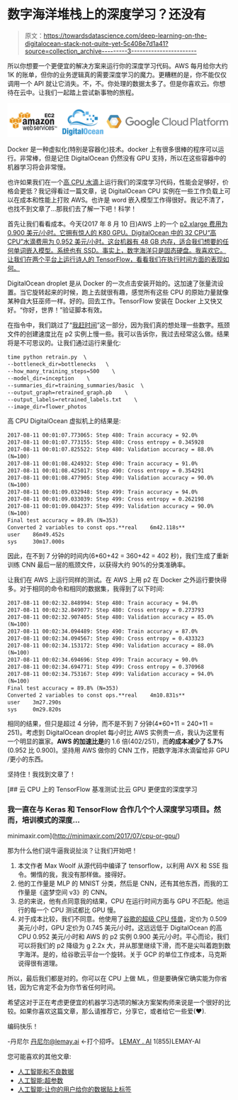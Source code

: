 # 数字海洋堆栈上的深度学习？还没有

> 原文：<https://towardsdatascience.com/deep-learning-on-the-digitalocean-stack-not-quite-yet-5c408e7d1a41?source=collection_archive---------3----------------------->

所以你想要一个更便宜的解决方案来运行你的深度学习代码。AWS 每月给你大约 1K 的账单，但你的业务逻辑真的需要深度学习的魔力。更糟糕的是，你不能仅仅调用一个 API 就让它消失。不，不。你处理的数据太多了。但是你喜欢云。你想待在云中。让我们一起踏上尝试新事物的旅程。

![](img/cfd8256dbf1eff8c93c7d9cda8c52ac5.png)

Docker 是一种虚拟化(特别是容器化)技术。docker 上有很多很棒的程序可以运行。非常棒，但是记住 DigitalOcean 仍然没有 GPU 支持，所以在这些容器中的机器学习将会非常慢。

也许如果我们在一个[高 CPU 水滴](https://www.digitalocean.com/products/compute/high-cpu/)上运行我们的深度学习代码，性能会足够好，价格会更低？我记得看过一篇文章，说 DigitalOcean CPU 实例在一些工作负载上可以在成本和性能上打败 AWS。也许是 word 嵌入模型工作得很好。我记不清了，也找不到文章了…那我们去了解一下吧！科学！

首先让我们看看成本。今天(2017 年 8 月 10 日)AWS 上的一个 [p2.xlarge 费用为 0.900 美元/小时。它拥有惊人的 K80 GPU。DigitalOcean 中的 32 CPU“高 CPU”水滴费用为 0.952 美元/小时。这台机器有 48 GB 内存，适合我们想要的任何单词嵌入模型。系统也有 SSD。事实上，数字海洋只是固态硬盘。我喜欢它。让我们在两个平台上运行诗人的 TensorFlow，看看我们在执行时间方面的表现如何。](https://aws.amazon.com/ec2/instance-types/p2/)

DigitalOcean droplet 是从 Docker 的一次点击安装开始的。这加速了张量流设置。当它旋转起来的时候，跑上去就很有趣，感觉所有这些 CPU 的原始力量就像某种自大狂巫师一样。好的。回去工作。TensorFlow 安装在 Docker 上又快又好。“你好，世界！”验证脚本有效。

在指令中，我们跳过了“[我赶时间](https://codelabs.developers.google.com/codelabs/tensorflow-for-poets/#4)”这一部分，因为我们真的想处理一些数字。瓶颈文件的创建速度比在 p2 实例上慢一些。我可以告诉你，我过去经常这么做。结果将是不可思议的。让我们通过运行来量化:

```
time python retrain.py  \   
--bottleneck_dir=bottlenecks   \ 
--how_many_training_steps=500    \
--model_dir=inception    \
--summaries_dir=training_summaries/basic  \  
--output_graph=retrained_graph.pb    \
--output_labels=retrained_labels.txt    \
--image_dir=flower_photos
```

高 CPU DigitalOcean 虚拟机上的结果是:

```
2017-08-11 00:01:07.773065: Step 480: Train accuracy = 92.0%
2017-08-11 00:01:07.773155: Step 480: Cross entropy = 0.345928
2017-08-11 00:01:07.825522: Step 480: Validation accuracy = 88.0% (N=100)
2017-08-11 00:01:08.424932: Step 490: Train accuracy = 91.0%
2017-08-11 00:01:08.425017: Step 490: Cross entropy = 0.354291
2017-08-11 00:01:08.477905: Step 490: Validation accuracy = 90.0% (N=100)
2017-08-11 00:01:09.032948: Step 499: Train accuracy = 94.0%
2017-08-11 00:01:09.033039: Step 499: Cross entropy = 0.262198
2017-08-11 00:01:09.084237: Step 499: Validation accuracy = 90.0% (N=100)
Final test accuracy = 89.8% (N=353)
Converted 2 variables to const ops.**real    6m42.118s**
user    86m49.452s
sys     30m17.000s
```

因此，在不到 7 分钟的时间内(6*60+42 = 360+42 = 402 秒)，我们生成了重新训练 CNN 最后一层的瓶颈文件，以获得大约 90%的分类准确率。

让我们在 AWS 上运行同样的测试。在 AWS 上用 p2 在 Docker 之外运行要快得多。对于相同的命令和相同的数据集，我得到了以下时间:

```
2017-08-11 00:02:32.848994: Step 480: Train accuracy = 94.0%
2017-08-11 00:02:32.849077: Step 480: Cross entropy = 0.273793
2017-08-11 00:02:32.907405: Step 480: Validation accuracy = 85.0% (N=100)
2017-08-11 00:02:34.094489: Step 490: Train accuracy = 87.0%
2017-08-11 00:02:34.094567: Step 490: Cross entropy = 0.433323
2017-08-11 00:02:34.153172: Step 490: Validation accuracy = 88.0% (N=100)
2017-08-11 00:02:34.694696: Step 499: Train accuracy = 90.0%
2017-08-11 00:02:34.694771: Step 499: Cross entropy = 0.370968
2017-08-11 00:02:34.753167: Step 499: Validation accuracy = 94.0% (N=100)
Final test accuracy = 89.8% (N=353)
Converted 2 variables to const ops.**real    4m10.831s**
user    3m27.290s
sys     0m29.820s
```

相同的结果，但只是超过 4 分钟，而不是不到 7 分钟(4*60+11 = 240+11 = 251)。考虑到 DigitalOcean droplet 每小时比 AWS 实例贵一点，我认为这里有一个明显的赢家。**AWS 的加速比是**的 1.6 倍(402/251)，而**的成本减少了 5.7%**(0.952 比 0.900)。坚持用 AWS 做你的 CNN 工作，把数字海洋水滴留给非 GPU /更小的东西。

坚持住！我找到文章了！

[](http://minimaxir.com/2017/07/cpu-or-gpu/) [## 云 CPU 上的 TensorFlow 基准测试:比云 GPU 更便宜的深度学习

### 我一直在与 Keras 和 TensorFlow 合作几个个人深度学习项目。然而，培训模式的深度…

minimaxir.com](http://minimaxir.com/2017/07/cpu-or-gpu/) 

那为什么他们说牛逼我说扯淡？让我们开始吧！

1.  本文作者 Max Woolf 从源代码中编译了 tensorflow，以利用 AVX 和 SSE 指令。懒惰的我，我没有那样做。接得好。
2.  他的工作量是 MLP 的 MNIST 分类，然后是 CNN，还有其他东西，而我的工作量是《盗梦空间 v3》的 CNN。
3.  总的来说，他有点同意我的结果，CPU 在运行时间方面与 GPU 不匹配。他运行的每一个 CPU 测试都比 GPU 慢。
4.  对于成本比较，我们不同意。他使用了[谷歌的超级 CPU 怪兽](https://cloudplatform.googleblog.com/2017/05/Compute-Engine-machine-types-with-up-to-64-vCPUs-now-ready-for-your-production-workloads.html)，定价为 0.509 美元/小时，GPU 定价为 0.745 美元/小时。这远远低于 DigitalOcean 的高 CPU 0.952 美元/小时和 AWS 的 p2 实例 0.900 美元/小时。平心而论，我们可以将我们的 p2 降级为 g 2.2x 大，并从那里继续下滑，而不是尖叫着跑到数字海洋。是的，给谷歌云平台一个旋转。关于 GCP 的单位工作成本，马克斯说得很有道理。

所以，最后我们都是对的。你可以在 CPU 上做 ML，但是要确保它确实能为你省钱，因为它肯定不会为你节省任何时间。

希望这对于正在考虑更便宜的机器学习选项的解决方案架构师来说是一个很好的比较。如果你喜欢这篇文章，那么请推荐它，分享它，或者给它一些爱(❤).

编码快乐！

-丹尼尔
[丹尼尔@lemay.ai](mailto:daniel@lemay.ai) ←打个招呼。
[LEMAY . AI](https://lemay.ai)
1(855)LEMAY-AI

您可能喜欢的其他文章:

*   [人工智能和不良数据](/artificial-intelligence-and-bad-data-fbf2564c541a)
*   [人工智能:超参数](/artificial-intelligence-hyperparameters-48fa29daa516)
*   [人工智能:让你的用户给你的数据贴上标签](https://medium.com/towards-data-science/artificial-intelligence-get-your-users-to-label-your-data-b5fa7c0c9e00)